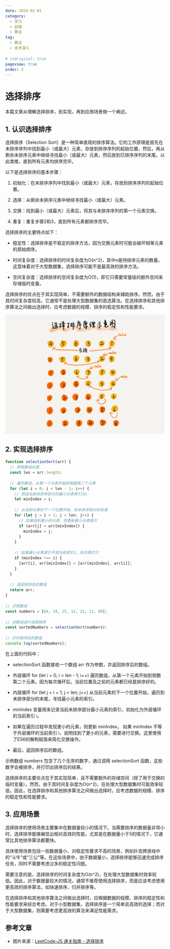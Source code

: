 ```yaml
---
date: 2024-02-01
category:
  - 学习
  - 前端
  - 算法
tag:
  - 算法
  - 技术深入

# isOriginal: true
pageview: true
order: 2
---
```


# **选择排序**

本篇文章从理解选择排序，到实现，再到应用场景做一个阐述。
<!-- more -->

## 1. 认识选择排序

选择排序（Selection Sort）是一种简单直观的排序算法。它的工作原理是首先在未排序序列中找到最小（或最大）元素，存放到排序序列的起始位置，然后，再从剩余未排序元素中继续寻找最小（或最大）元素，然后放到已排序序列的末尾。以此类推，直到所有元素均排序完毕。

以下是选择排序的基本步骤：

1. 初始化：在未排序序列中找到最小（或最大）元素，存放到排序序列的起始位置。

2. 选择：从剩余未排序元素中继续寻找最小（或最大）元素。

3. 交换：找到最小（或最大）元素后，将其与未排序序列的第一个元素交换。

4. 重复：重复步骤2和3，直到所有元素都排序完毕。

选择排序的主要特点如下：

- 稳定性：选择排序是不稳定的排序方法，因为交换元素时可能会破坏相等元素的原始顺序。

- 时间复杂度：选择排序的时间复杂度为O(n^2)，其中n是待排序元素的数量。这意味着对于大型数据集，选择排序可能不是最高效的排序方法。

- 空间复杂度：选择排序的空间复杂度为O(1)，即它只需要常量级的额外空间来存储临时变量。

选择排序的优点在于其实现简单，不需要额外的数据结构来辅助排序。然而，由于其时间复杂度较高，它通常不是处理大型数据集的首选算法。在选择排序和其他排序算法之间做出选择时，应考虑数据的规模、排序的稳定性和性能要求。

![选择排序示意图](./assets/selection/1.png)

## 2. 实现选择排序

```js
function selectionSort(arr) {
  // 获取数组长度
  const len = arr.length;

  // 遍历数组，从第一个元素开始到倒数第二个元素
  for (let i = 0; i < len - 1; i++) {
    // 假设当前未排序部分的最小元素索引为i
    let minIndex = i;

    // 从当前元素的下一个位置开始，到未排序部分的末尾
    for (let j = i + 1; j < len; j++) {
      // 如果找到更小的元素，则更新最小元素索引
      if (arr[j] < arr[minIndex]) {
        minIndex = j;
      }
    }

    // 如果最小元素索引不是当前索引i，则交换它们
    if (minIndex !== i) {
      [arr[i], arr[minIndex]] = [arr[minIndex], arr[i]];
    }
  }

  // 返回排序后的数组
  return arr;
}

// 示例数组
const numbers = [64, 34, 25, 12, 22, 11, 90];

// 对数组进行选择排序
const sortedNumbers = selectionSort(numbers);

// 打印排序后的数组
console.log(sortedNumbers);
```

在上面的代码中：

- selectionSort 函数接收一个数组 arr 作为参数，并返回排序后的数组。

- 外层循环 for (let i = 0; i < len - 1; i++) 遍历数组，从第一个元素开始到倒数第二个元素。因为每次循环后，当前位置及之前的元素都已经是排序好的。

- 内层循环 for (let j = i + 1; j < len; j++) 从当前元素的下一个位置开始，遍历到未排序部分的末尾，寻找最小元素的索引。

- minIndex 变量用来记录当前未排序部分最小元素的索引，初始化为外层循环的当前索引 i。

- 如果在遍历过程中发现更小的元素，则更新 minIndex。
如果 minIndex 不等于外层循环的当前索引 i，说明找到了更小的元素，需要进行交换。这里使用了ES6的解构赋值来简化交换操作。

- 最后，返回排序后的数组。

示例数组 numbers 包含了几个无序的数字，通过调用 selectionSort 函数，这些数字会被排序，并打印出排序后的结果。

选择排序的主要优点在于其实现简单，且不需要额外的存储空间（除了用于交换的临时变量）。然而，由于其时间复杂度为O(n^2)，在处理大型数据集时可能效率较低。因此，在选择排序和其他排序算法之间做出选择时，应考虑数据的规模、排序的稳定性和性能要求。

## 3. 应用场景

选择排序的使用场景主要集中在数据量较小的情况下。当需要排序的数据量非常小时，选择排序能够展现出相对高效的性能，尤其是在数据量小于5的情况下，它通常比其他排序算法都要快。

具体使用场景包括一些数据量小、对稳定性要求不高的场景，例如扑克牌游戏中的“斗牛”或“三公”等。在这些场景中，由于数据量小，选择排序能够迅速完成排序任务，同时不需要考虑过多的稳定性问题。

需要注意的是，选择排序的时间复杂度为O(n^2)，在处理大型数据集时效率较低。因此，对于数据量较大的情况，通常不推荐使用选择排序，而是应该考虑使用更高效的排序算法，如快速排序、归并排序等。

在选择排序和其他排序算法之间做出选择时，应根据数据的规模、排序的稳定性和性能要求来综合考虑。对于小型数据集，选择排序是一个简单且高效的选择；而对于大型数据集，则需要考虑更高效的算法来满足性能需求。

## 参考文章

- 图片来源：[LeetCode-JS 通关指南 - 选择排序](https://2xiao.github.io/leetcode-js/leetcode/algorithm/sort.html#%E9%80%89%E6%8B%A9%E6%8E%92%E5%BA%8F-selection-sort)